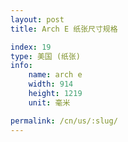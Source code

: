 ```yaml
---
layout: post
title: Arch E 纸张尺寸规格

index: 19
type: 美国 (纸张)
info:
    name: arch e
    width: 914
    height: 1219
    unit: 毫米

permalink: /cn/us/:slug/
---
```




